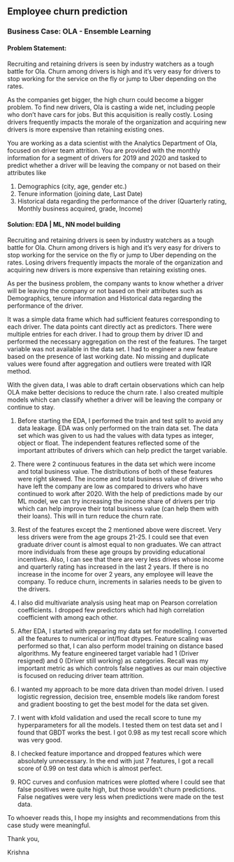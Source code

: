 ##  Employee churn prediction

### Business Case: OLA - Ensemble Learning

#### Problem Statement:

Recruiting and retaining drivers is seen by industry watchers as a tough battle for Ola. Churn among drivers is high and it’s very easy for drivers to stop working for the service on the fly or jump to Uber depending on the rates.

As the companies get bigger, the high churn could become a bigger problem. To find new drivers, Ola is casting a wide net, including people who don’t have cars for jobs. But this acquisition is really costly. Losing drivers frequently impacts the morale of the organization and acquiring new drivers is more expensive than retaining existing ones.

You are working as a data scientist with the Analytics Department of Ola, focused on driver team attrition. You are provided with the monthly information for a segment of drivers for 2019 and 2020 and tasked to predict whether a driver will be leaving the company or not based on their attributes like

1.	Demographics (city, age, gender etc.)
2.	Tenure information (joining date, Last Date)
3.	Historical data regarding the performance of the driver (Quarterly rating, Monthly business acquired, grade, Income)

#### Solution: EDA | ML, NN model building

Recruiting and retaining drivers is seen by industry watchers as a tough battle for Ola. Churn among drivers is high and it’s very easy for drivers to stop working for the service on the fly or jump to Uber depending on the rates. Losing drivers frequently impacts the morale of the organization and acquiring new drivers is more expensive than retaining existing ones.

As per the business problem, the company wants to know whether a driver will be leaving the company or not based on their attributes such as Demographics, tenure information and Historical data regarding the performance of the driver. 

It was a simple data frame which had sufficient features corresponding to each driver. The data points cant directly act as predictors. There were multiple entries for each driver. I had to group them by driver ID and performed the necessary aggregation on the rest of the features. The target variable was not available in the data set. I had to engineer a new feature based on the presence of last working date. No missing and duplicate values were found after aggregation and outliers were treated with IQR method. 

With the given data, I was able to draft certain observations which can help OLA make better decisions to reduce the churn rate. I also created multiple models which can classify whether a driver will be leaving the company or continue to stay. 

1.	Before starting the EDA, I performed the train and test split to avoid any data leakage. EDA was only performed on the train data set. The data set which was given to us had the values with data types as integer, object or float. The independent features reflected some of the important attributes of drivers which can help predict the target variable.

2.	There were 2 continuous features in the data set which were income and total business value. The distributions of both of these features were right skewed. The income and total business value of drivers who have left the company are low as compared to drivers who have continued to work after 2020. With the help of predictions made by our ML model, we can try increasing the income share of drivers per trip which can help improve their total business value (can help them with their loans). This will in turn reduce the churn rate.

3.	Rest of the features except the 2 mentioned above were discreet. Very less drivers were from the age groups 21-25. I could see that even graduate driver count is almost equal to non graduates. We can attract more individuals from these age groups by providing educational incentives. Also, I can see that there are very less drives whose income and quarterly rating has increased in the last 2 years. If there is no increase in the income for over 2 years, any employee will leave the company. To reduce churn, increments in salaries needs to be given to the drivers.

4.	I also did multivariate analysis using heat map on Pearson correlation coefficients. I dropped few predictors which had high correlation coefficient with among each other. 

5.	After EDA, I started with preparing my data set for modelling. I converted all the features to numerical or int/float dtypes. Feature scaling was performed so that, I can also perform model training on distance based algorithms. My feature engineered target variable had 1 (Driver resigned) and 0 (Driver still working) as categories. Recall was my important metric as which controls false negatives as our main objective is focused on reducing driver team attrition.

6.	I wanted my approach to be more data driven than model driven. I used logistic regression, decision tree, ensemble models like random forest and gradient boosting to get the best model for the data set given.

7.	I went with kfold validation and used the recall score to tune my hyperparameters for all the models. I tested them on test data set and I found that GBDT works the best. I got 0.98 as my test recall score which was very good.

8.	I checked feature importance and dropped features which were absolutely unnecessary. In the end with just 7 features, I got a recall score of 0.99 on test data which is almost perfect.

9.	ROC curves and confusion matrices were plotted where I could see that false positives were quite high, but those wouldn't churn predictions. False negatives were very less when predictions were made on the test data.

To whoever reads this, I hope my insights and recommendations from this case study were meaningful.

Thank you,

Krishna






